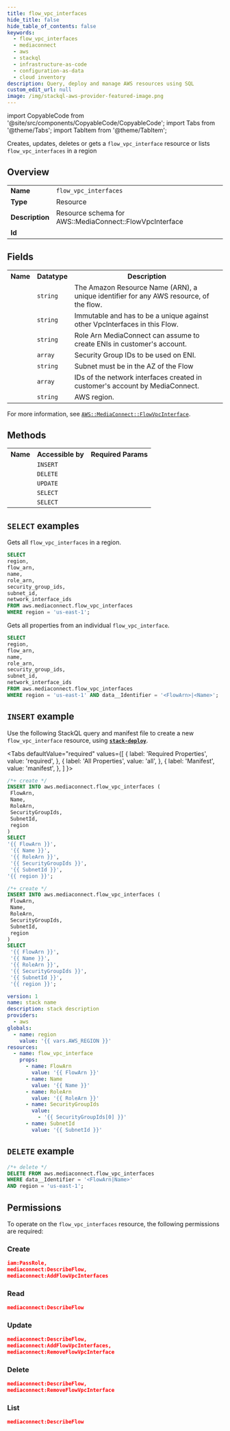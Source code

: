 ```yaml
---
title: flow_vpc_interfaces
hide_title: false
hide_table_of_contents: false
keywords:
  - flow_vpc_interfaces
  - mediaconnect
  - aws
  - stackql
  - infrastructure-as-code
  - configuration-as-data
  - cloud inventory
description: Query, deploy and manage AWS resources using SQL
custom_edit_url: null
image: /img/stackql-aws-provider-featured-image.png
---
```


import CopyableCode from '@site/src/components/CopyableCode/CopyableCode';
import Tabs from '@theme/Tabs';
import TabItem from '@theme/TabItem';

Creates, updates, deletes or gets a <code>flow_vpc_interface</code> resource or lists <code>flow_vpc_interfaces</code> in a region

## Overview
<table>
<tbody>
<tr><td><b>Name</b></td><td><code>flow_vpc_interfaces</code></td></tr>
<tr><td><b>Type</b></td><td>Resource</td></tr>
<tr><td><b>Description</b></td><td>Resource schema for AWS::MediaConnect::FlowVpcInterface</td></tr>
<tr><td><b>Id</b></td><td><CopyableCode code="aws.mediaconnect.flow_vpc_interfaces" /></td></tr>
</tbody>
</table>

## Fields
<table>
<tbody>
<tr><th>Name</th><th>Datatype</th><th>Description</th></tr><tr><td><CopyableCode code="flow_arn" /></td><td><code>string</code></td><td>The Amazon Resource Name (ARN), a unique identifier for any AWS resource, of the flow.</td></tr>
<tr><td><CopyableCode code="name" /></td><td><code>string</code></td><td>Immutable and has to be a unique against other VpcInterfaces in this Flow.</td></tr>
<tr><td><CopyableCode code="role_arn" /></td><td><code>string</code></td><td>Role Arn MediaConnect can assume to create ENIs in customer's account.</td></tr>
<tr><td><CopyableCode code="security_group_ids" /></td><td><code>array</code></td><td>Security Group IDs to be used on ENI.</td></tr>
<tr><td><CopyableCode code="subnet_id" /></td><td><code>string</code></td><td>Subnet must be in the AZ of the Flow</td></tr>
<tr><td><CopyableCode code="network_interface_ids" /></td><td><code>array</code></td><td>IDs of the network interfaces created in customer's account by MediaConnect.</td></tr>
<tr><td><CopyableCode code="region" /></td><td><code>string</code></td><td>AWS region.</td></tr>
</tbody>
</table>

For more information, see <a href="https://docs.aws.amazon.com/AWSCloudFormation/latest/UserGuide/aws-resource-mediaconnect-flowvpcinterface.html"><code>AWS::MediaConnect::FlowVpcInterface</code></a>.

## Methods

<table>
<tbody>
  <tr>
    <th>Name</th>
    <th>Accessible by</th>
    <th>Required Params</th>
  </tr>
  <tr>
    <td><CopyableCode code="create_resource" /></td>
    <td><code>INSERT</code></td>
    <td><CopyableCode code="FlowArn, Name, RoleArn, SubnetId, SecurityGroupIds, region" /></td>
  </tr>
  <tr>
    <td><CopyableCode code="delete_resource" /></td>
    <td><code>DELETE</code></td>
    <td><CopyableCode code="data__Identifier, region" /></td>
  </tr>
  <tr>
    <td><CopyableCode code="update_resource" /></td>
    <td><code>UPDATE</code></td>
    <td><CopyableCode code="data__Identifier, data__PatchDocument, region" /></td>
  </tr>
  <tr>
    <td><CopyableCode code="list_resources" /></td>
    <td><code>SELECT</code></td>
    <td><CopyableCode code="region" /></td>
  </tr>
  <tr>
    <td><CopyableCode code="get_resource" /></td>
    <td><code>SELECT</code></td>
    <td><CopyableCode code="data__Identifier, region" /></td>
  </tr>
</tbody>
</table>

## `SELECT` examples
Gets all <code>flow_vpc_interfaces</code> in a region.
```sql
SELECT
region,
flow_arn,
name,
role_arn,
security_group_ids,
subnet_id,
network_interface_ids
FROM aws.mediaconnect.flow_vpc_interfaces
WHERE region = 'us-east-1';
```
Gets all properties from an individual <code>flow_vpc_interface</code>.
```sql
SELECT
region,
flow_arn,
name,
role_arn,
security_group_ids,
subnet_id,
network_interface_ids
FROM aws.mediaconnect.flow_vpc_interfaces
WHERE region = 'us-east-1' AND data__Identifier = '<FlowArn>|<Name>';
```

## `INSERT` example

Use the following StackQL query and manifest file to create a new <code>flow_vpc_interface</code> resource, using [__`stack-deploy`__](https://pypi.org/project/stack-deploy/).

<Tabs
    defaultValue="required"
    values={[
      { label: 'Required Properties', value: 'required', },
      { label: 'All Properties', value: 'all', },
      { label: 'Manifest', value: 'manifest', },
    ]
}>
<TabItem value="required">

```sql
/*+ create */
INSERT INTO aws.mediaconnect.flow_vpc_interfaces (
 FlowArn,
 Name,
 RoleArn,
 SecurityGroupIds,
 SubnetId,
 region
)
SELECT 
'{{ FlowArn }}',
 '{{ Name }}',
 '{{ RoleArn }}',
 '{{ SecurityGroupIds }}',
 '{{ SubnetId }}',
'{{ region }}';
```
</TabItem>
<TabItem value="all">

```sql
/*+ create */
INSERT INTO aws.mediaconnect.flow_vpc_interfaces (
 FlowArn,
 Name,
 RoleArn,
 SecurityGroupIds,
 SubnetId,
 region
)
SELECT 
 '{{ FlowArn }}',
 '{{ Name }}',
 '{{ RoleArn }}',
 '{{ SecurityGroupIds }}',
 '{{ SubnetId }}',
 '{{ region }}';
```
</TabItem>
<TabItem value="manifest">

```yaml
version: 1
name: stack name
description: stack description
providers:
  - aws
globals:
  - name: region
    value: '{{ vars.AWS_REGION }}'
resources:
  - name: flow_vpc_interface
    props:
      - name: FlowArn
        value: '{{ FlowArn }}'
      - name: Name
        value: '{{ Name }}'
      - name: RoleArn
        value: '{{ RoleArn }}'
      - name: SecurityGroupIds
        value:
          - '{{ SecurityGroupIds[0] }}'
      - name: SubnetId
        value: '{{ SubnetId }}'

```
</TabItem>
</Tabs>

## `DELETE` example

```sql
/*+ delete */
DELETE FROM aws.mediaconnect.flow_vpc_interfaces
WHERE data__Identifier = '<FlowArn|Name>'
AND region = 'us-east-1';
```

## Permissions

To operate on the <code>flow_vpc_interfaces</code> resource, the following permissions are required:

### Create
```json
iam:PassRole,
mediaconnect:DescribeFlow,
mediaconnect:AddFlowVpcInterfaces
```

### Read
```json
mediaconnect:DescribeFlow
```

### Update
```json
mediaconnect:DescribeFlow,
mediaconnect:AddFlowVpcInterfaces,
mediaconnect:RemoveFlowVpcInterface
```

### Delete
```json
mediaconnect:DescribeFlow,
mediaconnect:RemoveFlowVpcInterface
```

### List
```json
mediaconnect:DescribeFlow
```
